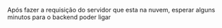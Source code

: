 Após fazer a requisição do servidor que esta na nuvem, esperar alguns minutos para o backend poder ligar

